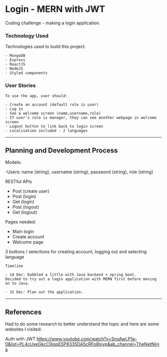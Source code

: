 # Login - MERN with JWT

Coding challenge - making a login application.

### Technology Used

Technologies used to build this project.

```
- MongoDB
- Express
- ReactJS
- NodeJS
- Styled components

```

### User Stories

```
To use the app, user should:

- Create an account (default role is user)
- Log in
- See a welcome screen (name,username,role)
- If user's role is manager, they can see another webpage in welcome screen
- Logout button to link back to login screen
- Localisation included - 2 languages

```

---

## Planning and Development Process

Models:

-Users: name (string), username (string), password (string), role (string)

RESTful APIs
- Post (create user)
- Post (login)
- Get (login)
- Post (logout)
- Get (logout)

Pages needed:
- Main login
- Create account
- Welcome page

3 buttons / selections for creating account, logging out and selecting language

```
Timeline

- 14 Dec: Dabbled a little with Java backend + spring boot.
Decided to try out a login application with MERN first before moving on to Java.

- 15 Dec: Plan out the application.

```
---

## References

Had to do some research to better understand the topic and here are some websites I visited:

Auth with JWT https://www.youtube.com/watch?v=SnoAwLP1a-0&list=PL4cUxeGkcC9iqqESP8335DA5cRFp8loyp&ab_channel=TheNetNinja